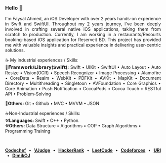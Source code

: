 <h3 align="left">Hello 👋</h3>
<p align="justify">I'm Faysal Ahmed, an iOS Developer with over 2 years hands-on experience in Swift and SwiftUI. Throughout my 2 years journey, I've been deeply involved in crafting several native iOS applications, taking them from scratch to production. Currently, I am working in a restaurants/Resourts booking-based iOS application for Reserveit BD. This project has provided me with valuable insights and practical experience in delivering user-centric solutions.</p>

<p align="justify"> ☕️ My industrial experiences / Skills:<br>
  <B>🔨𝐅𝗿𝗮𝗺𝘄𝗼𝗿𝗸/𝗟𝗶𝗯𝗿𝗮𝗿𝘆(𝗦𝘄𝗶𝗳𝘁):</B> Swift  •  UIKit   •   SwiftUI   •   Auto Layout   •   Auto Resize   •   Vision(OCR)   •   Speech 
Recognizer  •  Image Processing  •   Alamofire  •   CoreData   •   Realm   •   WebKit   •   PDFKit  •  AVKit •  MapKit   •   Document Directory   •   Multithreading   •   Singletoon   •   AVFoundation  •  Core Graphics  •  Core Animation  •  Push Notification  •  CocoaPods  •   Cocoa Touch  •   RESTful API   •   Problem-Solving <br>
  
  🔨<b>Others:</b> Git  •  Github  •  MVC  •  MVVM  •  JSON <br>
  
  ☕️Non-Industrial experiences / Skills:<br>
  ⚒️<b>Languages:</b> Swift  •  C++  •  Python. <br>
  ⚒️<b>Others:</b> Data Structure  •  Algorithms  •  OOP  •  Graph Algorithms  •  Programming Training

  </p><br>

<p align="justify">
<b> <a href="https://www.codechef.com/users/faysalf">Codechef</a> &nbsp; • &nbsp;
  <a href="https://vjudge.net/user/faysalf">VJudge</a> &nbsp; • &nbsp;
  <a href="https://www.hackerrank.com/mdfaysalahmedf">HackerRank</a> &nbsp; • &nbsp;
    <a href="https://leetcode.com/faysalf">LeetCode</a> &nbsp; • &nbsp;
   <a href="https://codeforces.com/profile/faysalf">Codeforces</a> &nbsp; • &nbsp;
  <a href="https://www.beecrowd.com.br/judge/en/profile/459713">URI</a> &nbsp; • &nbsp;
  <a href="https://dimikoj.com/users/241/mdfaysalahmedf">DimikOJ</a> &nbsp;
  </b> </p>
